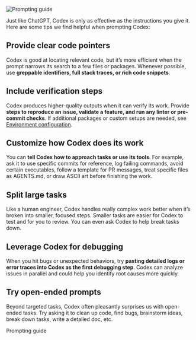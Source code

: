 ![Prompting guide](https://developers.openai.com/images/codex/prompting_codex.webp)

Just like ChatGPT, Codex is only as effective as the instructions you give it. Here are some tips we find helpful when prompting Codex:

## Provide clear code pointers

Codex is good at locating relevant code, but it’s more efficient when the prompt narrows its search to a few files or packages. Whenever possible, use **greppable identifiers, full stack traces, or rich code snippets**.

## Include verification steps

Codex produces higher-quality outputs when it can verify its work. Provide **steps to reproduce an issue, validate a feature, and run any linter or pre-commit checks**. If additional packages or custom setups are needed, see [Environment configuration](https://developers.openai.com/codex/cloud/environments).

## Customize how Codex does its work

You can **tell Codex how to approach tasks or use its tools**. For example, ask it to use specific commits for reference, log failing commands, avoid certain executables, follow a template for PR messages, treat specific files as AGENTS.md, or draw ASCII art before finishing the work.

## Split large tasks

Like a human engineer, Codex handles really complex work better when it’s broken into smaller, focused steps. Smaller tasks are easier for Codex to test and for you to review. You can even ask Codex to help break tasks down.

## Leverage Codex for debugging

When you hit bugs or unexpected behaviors, try **pasting detailed logs or error traces into Codex as the first debugging step**. Codex can analyze issues in parallel and could help you identify root causes more quickly.

## Try open-ended prompts

Beyond targeted tasks, Codex often pleasantly surprises us with open-ended tasks. Try asking it to clean up code, find bugs, brainstorm ideas, break down tasks, write a detailed doc, etc.

Prompting guide
